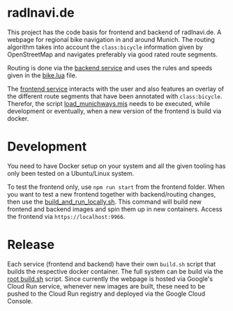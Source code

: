 # radlnavi.de

This project has the code basis for frontend and backend of radlnavi.de. A webpage for regional bike navigation in and around Munich. The routing algorithm takes into account the `class:bicycle` information given by OpenStreetMap and navigates preferably via good rated route segments.

Routing is done via the [backend service](./backend/) and uses the rules and speeds given in the [bike.lua](./routing/bike.lua) file.

The [frontend service](./frontend/) interacts with the user and also features an overlay of the different route segments that have been annotated with `class:bicycle`. Therefor, the script [load_munichways.mjs](./frontend/load_munichways.mjs) needs to be executed, while development or eventually, when a new version of the frontend is build via docker.

# Development

You need to have Docker setup on your system and all the given tooling has only been tested on a Ubuntu/Linux system.

To test the frontend only, use `npm run start` from the frontend folder. When you want to test a new frontend together with backend/routing changes, then use the [build_and_run_locally.sh](./build_and_run_locally.sh). This command will build new frontend and backend images and spin them up in new containers. Access the frontend via `https://localhost:9966`.

# Release

Each service (frontend and backend) have their own `build.sh` script that builds the respective docker container. The full system can be build via the [root build.sh](./build.sh) script. Since currently the webpage is hosted via Google's Cloud Run service, whenever new images are built, these need to be pushed to the Cloud Run registry and deployed via the Google Cloud Console.
